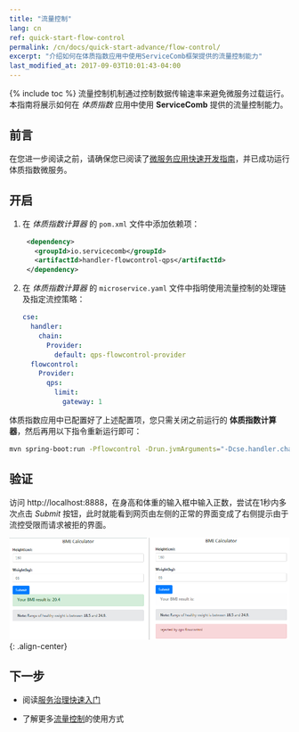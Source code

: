 ```yaml
---
title: "流量控制"
lang: cn
ref: quick-start-flow-control
permalink: /cn/docs/quick-start-advance/flow-control/
excerpt: "介绍如何在体质指数应用中使用ServiceComb框架提供的流量控制能力"
last_modified_at: 2017-09-03T10:01:43-04:00
---
```


{% include toc %}
流量控制机制通过控制数据传输速率来避免微服务过载运行。本指南将展示如何在 *体质指数* 应用中使用 **ServiceComb** 提供的流量控制能力。

## 前言

在您进一步阅读之前，请确保您已阅读了[微服务应用快速开发指南](/cn/docs/quick-start-bmi/)，并已成功运行体质指数微服务。

## 开启

1. 在 *体质指数计算器* 的 `pom.xml` 文件中添加依赖项：

   ```xml
    <dependency>
      <groupId>io.servicecomb</groupId>
      <artifactId>handler-flowcontrol-qps</artifactId>
    </dependency>
   ```

2. 在 *体质指数计算器* 的 `microservice.yaml` 文件中指明使用流量控制的处理链及指定流控策略：

   ```yaml
   cse:
     handler:
       chain:
         Provider:
           default: qps-flowcontrol-provider
     flowcontrol:
       Provider:
         qps:
           limit:
             gateway: 1
   ```

体质指数应用中已配置好了上述配置项，您只需关闭之前运行的 **体质指数计算器**，然后再用以下指令重新运行即可：

```bash
mvn spring-boot:run -Pflowcontrol -Drun.jvmArguments="-Dcse.handler.chain.Provider.default=qps-flowcontrol-provider -Dcse.flowcontrol.Provider.qps.limit.gateway=1"
```

## 验证 

访问 <a>http://localhost:8888</a>，在身高和体重的输入框中输入正数，尝试在1秒内多次点击 *Submit* 按钮，此时就能看到网页由左侧的正常的界面变成了右侧提示由于流控受限而请求被拒的界面。

![流量控制效果图](/assets/images/flow-control-result.png){: .align-center}

## 下一步

* 阅读[服务治理快速入门](/cn/docs/quick-start-advance/service-management/)

* 了解更多[流量控制](/cn/users/qps/)的使用方式

